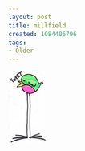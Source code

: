```yaml
---
layout: post
title: millfield
created: 1084406796
tags:
- Older
---
```


<img src="/image/images/millfield-635.jpg"/>

